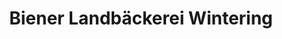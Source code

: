 ---
title: "Biener Landbäckerei Wintering"
url: /lingen-ems/biener-landbaeckerei-wintering-lengericher-strasse/
shop: Bäckerei
---